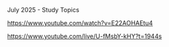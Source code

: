 July 2025 - Study Topics

https://www.youtube.com/watch?v=E22AOHAEtu4

https://www.youtube.com/live/U-fMsbY-kHY?t=1944s